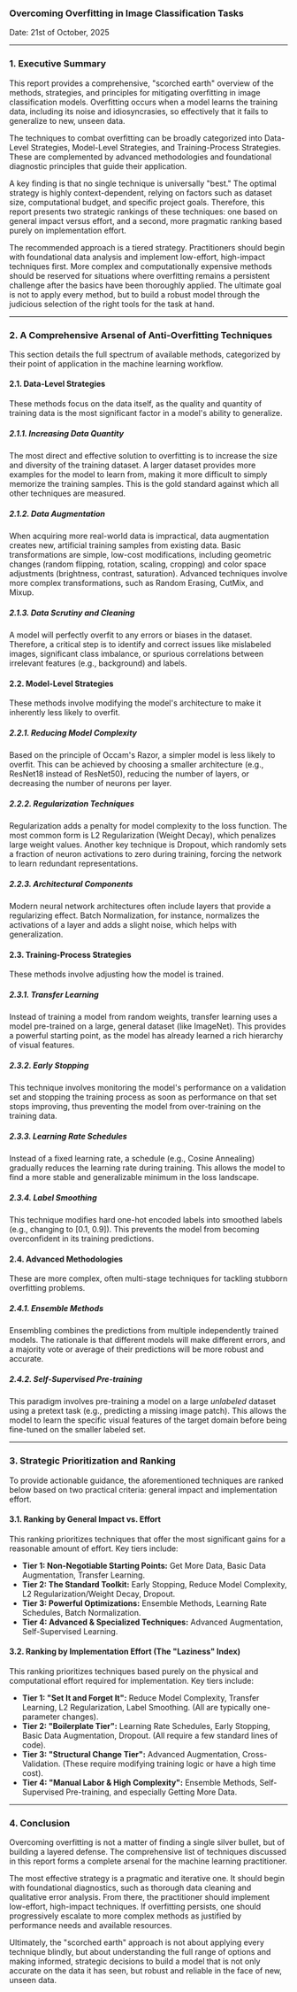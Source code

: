 ### Overcoming Overfitting in Image Classification Tasks

Date: 21st of October, 2025

---

### 1. Executive Summary

This report provides a comprehensive, "scorched earth" overview of the methods, strategies, and principles for mitigating overfitting in image classification models. Overfitting occurs when a model learns the training data, including its noise and idiosyncrasies, so effectively that it fails to generalize to new, unseen data.

The techniques to combat overfitting can be broadly categorized into Data-Level Strategies, Model-Level Strategies, and Training-Process Strategies. These are complemented by advanced methodologies and foundational diagnostic principles that guide their application.

A key finding is that no single technique is universally "best." The optimal strategy is highly context-dependent, relying on factors such as dataset size, computational budget, and specific project goals. Therefore, this report presents two strategic rankings of these techniques: one based on general impact versus effort, and a second, more pragmatic ranking based purely on implementation effort.

The recommended approach is a tiered strategy. Practitioners should begin with foundational data analysis and implement low-effort, high-impact techniques first. More complex and computationally expensive methods should be reserved for situations where overfitting remains a persistent challenge after the basics have been thoroughly applied. The ultimate goal is not to apply every method, but to build a robust model through the judicious selection of the right tools for the task at hand.

---

### 2. A Comprehensive Arsenal of Anti-Overfitting Techniques

This section details the full spectrum of available methods, categorized by their point of application in the machine learning workflow.

#### 2.1. Data-Level Strategies

These methods focus on the data itself, as the quality and quantity of training data is the most significant factor in a model's ability to generalize.

##### 2.1.1. Increasing Data Quantity
The most direct and effective solution to overfitting is to increase the size and diversity of the training dataset. A larger dataset provides more examples for the model to learn from, making it more difficult to simply memorize the training samples. This is the gold standard against which all other techniques are measured.

##### 2.1.2. Data Augmentation
When acquiring more real-world data is impractical, data augmentation creates new, artificial training samples from existing data. Basic transformations are simple, low-cost modifications, including geometric changes (random flipping, rotation, scaling, cropping) and color space adjustments (brightness, contrast, saturation). Advanced techniques involve more complex transformations, such as Random Erasing, CutMix, and Mixup.

##### 2.1.3. Data Scrutiny and Cleaning
A model will perfectly overfit to any errors or biases in the dataset. Therefore, a critical step is to identify and correct issues like mislabeled images, significant class imbalance, or spurious correlations between irrelevant features (e.g., background) and labels.

#### 2.2. Model-Level Strategies

These methods involve modifying the model's architecture to make it inherently less likely to overfit.

##### 2.2.1. Reducing Model Complexity
Based on the principle of Occam's Razor, a simpler model is less likely to overfit. This can be achieved by choosing a smaller architecture (e.g., ResNet18 instead of ResNet50), reducing the number of layers, or decreasing the number of neurons per layer.

##### 2.2.2. Regularization Techniques
Regularization adds a penalty for model complexity to the loss function. The most common form is L2 Regularization (Weight Decay), which penalizes large weight values. Another key technique is Dropout, which randomly sets a fraction of neuron activations to zero during training, forcing the network to learn redundant representations.

##### 2.2.3. Architectural Components
Modern neural network architectures often include layers that provide a regularizing effect. Batch Normalization, for instance, normalizes the activations of a layer and adds a slight noise, which helps with generalization.

#### 2.3. Training-Process Strategies

These methods involve adjusting how the model is trained.

##### 2.3.1. Transfer Learning
Instead of training a model from random weights, transfer learning uses a model pre-trained on a large, general dataset (like ImageNet). This provides a powerful starting point, as the model has already learned a rich hierarchy of visual features.

##### 2.3.2. Early Stopping
This technique involves monitoring the model's performance on a validation set and stopping the training process as soon as performance on that set stops improving, thus preventing the model from over-training on the training data.

##### 2.3.3. Learning Rate Schedules
Instead of a fixed learning rate, a schedule (e.g., Cosine Annealing) gradually reduces the learning rate during training. This allows the model to find a more stable and generalizable minimum in the loss landscape.

##### 2.3.4. Label Smoothing
This technique modifies hard one-hot encoded labels into smoothed labels (e.g., changing to [0.1, 0.9]). This prevents the model from becoming overconfident in its training predictions.

#### 2.4. Advanced Methodologies

These are more complex, often multi-stage techniques for tackling stubborn overfitting problems.

##### 2.4.1. Ensemble Methods
Ensembling combines the predictions from multiple independently trained models. The rationale is that different models will make different errors, and a majority vote or average of their predictions will be more robust and accurate.

##### 2.4.2. Self-Supervised Pre-training
This paradigm involves pre-training a model on a large *unlabeled* dataset using a pretext task (e.g., predicting a missing image patch). This allows the model to learn the specific visual features of the target domain before being fine-tuned on the smaller labeled set.

---

### 3. Strategic Prioritization and Ranking

To provide actionable guidance, the aforementioned techniques are ranked below based on two practical criteria: general impact and implementation effort.

#### 3.1. Ranking by General Impact vs. Effort

This ranking prioritizes techniques that offer the most significant gains for a reasonable amount of effort. Key tiers include:
*   **Tier 1: Non-Negotiable Starting Points:** Get More Data, Basic Data Augmentation, Transfer Learning.
*   **Tier 2: The Standard Toolkit:** Early Stopping, Reduce Model Complexity, L2 Regularization/Weight Decay, Dropout.
*   **Tier 3: Powerful Optimizations:** Ensemble Methods, Learning Rate Schedules, Batch Normalization.
*   **Tier 4: Advanced & Specialized Techniques:** Advanced Augmentation, Self-Supervised Learning.

#### 3.2. Ranking by Implementation Effort (The "Laziness" Index)

This ranking prioritizes techniques based purely on the physical and computational effort required for implementation. Key tiers include:
*   **Tier 1: "Set It and Forget It":** Reduce Model Complexity, Transfer Learning, L2 Regularization, Label Smoothing. (All are typically one-parameter changes).
*   **Tier 2: "Boilerplate Tier":** Learning Rate Schedules, Early Stopping, Basic Data Augmentation, Dropout. (All require a few standard lines of code).
*   **Tier 3: "Structural Change Tier":** Advanced Augmentation, Cross-Validation. (These require modifying training logic or have a high time cost).
*   **Tier 4: "Manual Labor & High Complexity":** Ensemble Methods, Self-Supervised Pre-training, and especially Getting More Data.

---

### 4. Conclusion

Overcoming overfitting is not a matter of finding a single silver bullet, but of building a layered defense. The comprehensive list of techniques discussed in this report forms a complete arsenal for the machine learning practitioner.

The most effective strategy is a pragmatic and iterative one. It should begin with foundational diagnostics, such as thorough data cleaning and qualitative error analysis. From there, the practitioner should implement low-effort, high-impact techniques. If overfitting persists, one should progressively escalate to more complex methods as justified by performance needs and available resources.

Ultimately, the "scorched earth" approach is not about applying every technique blindly, but about understanding the full range of options and making informed, strategic decisions to build a model that is not only accurate on the data it has seen, but robust and reliable in the face of new, unseen data.
